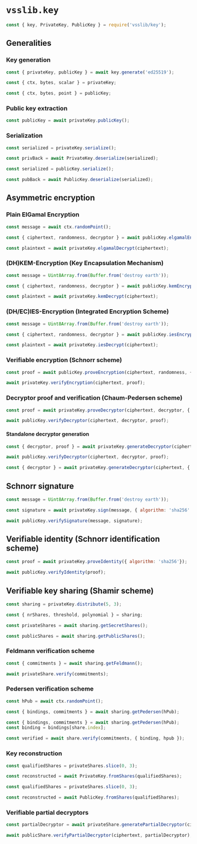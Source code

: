 # `vsslib.key`

```js
const { key, PrivateKey, PublicKey } = require('vsslib/key');
```

## Generalities

### Key generation

```js
const { privateKey, publicKey } = await key.generate('ed25519');
```

```js
const { ctx, bytes, scalar } = privateKey;
```

```js
const { ctx, bytes, point } = publicKey;
```


### Public key extraction

```js
const publicKey = await privateKey.publicKey();
```

### Serialization

```js
const serialized = privateKey.serialize();

const privBack = await PrivateKey.deserialize(serialized);
```

```js
const serialized = publicKey.serialize();

const pubBack = await PublicKey.deserialize(serialized);
```

## Asymmetric encryption

### Plain ElGamal Encryption

```js
const message = await ctx.randomPoint();

const { ciphertext, randomness, decryptor } = await publicKey.elgamalEncrypt(message);
```

```js
const plaintext = await privateKey.elgamalDecrypt(ciphertext);
```

### (DH)KEM-Encryption (Key Encapsulation Mechanism)

```js
const message = Uint8Array.from(Buffer.from('destroy earth'));

const { ciphertext, randomness, decryptor } = await publicKey.kemEncrypt(message, { mode: 'aes-256-cbc' });
```

```js
const plaintext = await privateKey.kemDecrypt(ciphertext);
```

### (DH/EC)IES-Encryption (Integrated Encryption Scheme)

```js
const message = Uint8Array.from(Buffer.from('destroy earth'));

const { ciphertext, randomness, decryptor } = await publicKey.iesEncrypt(message, { mode, algorithm });
```

```js
const plaintext = await privateKey.iesDecrypt(ciphertext);
```

### Verifiable encryption (Schnorr scheme)

```js
const proof = await publicKey.proveEncryption(ciphertext, randomness, { algorithm: 'sh256' });
```

```js
await privateKey.verifyEncryption(ciphertext, proof);
```

### Decryptor proof and verification (Chaum-Pedersen scheme)

```js
const proof = await privateKey.proveDecryptor(ciphertext, decryptor, { algorithm: 'sha256' });
```

```js
await publicKey.verifyDecryptor(ciphertext, decryptor, proof);
```

#### Standalone decryptor generation

```js
const { decryptor, proof } = await privateKey.generateDecryptor(ciphertext, { algorithm: 'sha256' });
```

```js
await publicKey.verifyDecryptor(ciphertext, decryptor, proof);
```

```js
const { decryptor } = await privateKey.generateDecryptor(ciphertext, { noProof: true });
```

## Schnorr signature

```js
const message = Uint8Array.from(Buffer.from('destroy earth'));

const signature = await privateKey.sign(message, { algorithm: 'sha256' });
```

```js
await publicKey.verifySignature(message, signature);
```

## Verifiable identity (Schnorr identification scheme)

```js
const proof = await privateKey.proveIdentity({ algorithm: 'sha256'});
```

```js
await publicKey.verifyIdentity(proof);
```

## Verifiable key sharing (Shamir scheme)

```js
const sharing = privateKey.distribute(5, 3);

const { nrShares, threshold, polynomial } = sharing;
```

```js
const privateShares = await sharing.getSecretShares();
```

```js
const publicShares = await sharing.getPublicShares();
```

### Feldmann verification scheme

```js
const { commitments } = await sharing.getFeldmann();
```

```js
await privateShare.verify(commitments);
```

### Pedersen verification scheme

```js
const hPub = await ctx.randomPoint();
```

```js
const { bindings, commitments } = await sharing.getPedersen(hPub);
```

```js
const { bindings, commitments } = await sharing.getPedersen(hPub);
const binding = bindings[share.index];
```

```js
const verified = await share.verify(commitments, { binding, hpub });
```

### Key reconstruction

```js
const qualifiedShares = privateShares.slice(0, 3);

const reconstructed = await PrivateKey.fromShares(qualifiedShares);
```

```js
const qualifiedShares = privateShares.slice(0, 3);

const reconstructed = await PublicKey.fromShares(qualifiedShares);
```

### Verifiable partial decryptors

```js
const partialDecryptor = await privateShare.generatePartialDecryptor(ciphertext);
```

```js
await publicShare.verifyPartialDecryptor(ciphertext, partialDecryptor);

